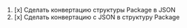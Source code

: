 1. [x] Сделать конвертацию структуры Package в JSON
2. [x] Сделать конвертацию с JSON в структуру Package